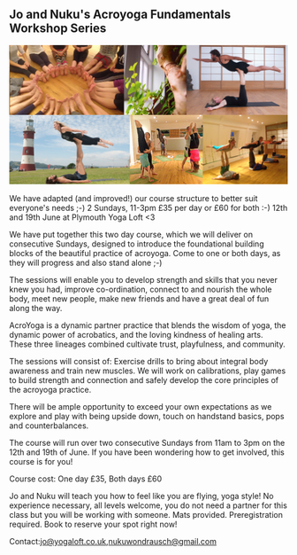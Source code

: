 ## Jo and Nuku's Acroyoga Fundamentals Workshop Series
![flyer for acroyoga workshop](https://raw.githubusercontent.com/YogaLoft/yogaloft-content/master/workshops/AcroEvent.jpg "Acrotastic")

We have adapted (and improved!) our course structure to better suit everyone's needs ;-) 2 Sundays, 11-3pm £35 per day or £60 for both :-) 12th and 19th June at Plymouth Yoga Loft <3 

We have put together this two day course, which we will deliver on consecutive Sundays, designed to introduce the foundational building blocks of the beautiful practice of acroyoga. Come to one or both days, as they will progress and also stand alone ;-)

The sessions will enable you to develop strength and skills that you never knew you had, improve co-ordination, connect to and nourish the whole body, meet new people, make new friends and have a great deal of fun along the way. 

AcroYoga is a dynamic partner practice that blends the wisdom of yoga, the dynamic power of acrobatics, and the loving kindness of healing arts. These three lineages combined cultivate trust, playfulness, and community. 

The sessions will consist of:
Exercise drills to bring about integral body awareness and train new muscles. We will work on calibrations, play games to build strength and connection and safely develop the core principles of the acroyoga practice. 

There will be ample opportunity to exceed your own expectations as we explore and play with being upside down, touch on handstand basics, pops and counterbalances. 

The course will run over two consecutive Sundays from 11am to 3pm on the 12th and 19th of June. 
If you have been wondering how to get involved, this course is for you!

Course cost: One day £35, Both days £60

Jo and Nuku will teach you how to feel like you are flying, yoga style! No experience necessary, all levels welcome, you do not need a partner for this class but you will be working with someone. Mats provided. Preregistration required. Book to reserve your spot right now! 

Contact:jo@yogaloft.co.uk,nukuwondrausch@gmail.com
